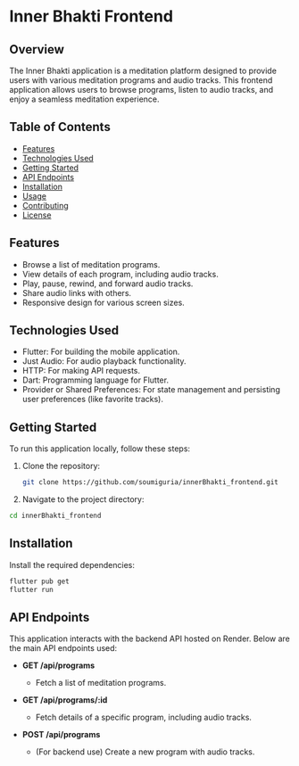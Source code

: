 # Inner Bhakti Frontend

## Overview
The Inner Bhakti application is a meditation platform designed to provide users with various meditation programs and audio tracks. This frontend application allows users to browse programs, listen to audio tracks, and enjoy a seamless meditation experience.

## Table of Contents
- [Features](#features)
- [Technologies Used](#technologies-used)
- [Getting Started](#getting-started)
- [API Endpoints](#api-endpoints)
- [Installation](#installation)
- [Usage](#usage)
- [Contributing](#contributing)
- [License](#license)

## Features
- Browse a list of meditation programs.
- View details of each program, including audio tracks.
- Play, pause, rewind, and forward audio tracks.
- Share audio links with others.
- Responsive design for various screen sizes.

## Technologies Used
- Flutter: For building the mobile application.
- Just Audio: For audio playback functionality.
- HTTP: For making API requests.
- Dart: Programming language for Flutter.
- Provider or Shared Preferences: For state management and persisting user preferences (like favorite tracks).

## Getting Started
To run this application locally, follow these steps:

1. Clone the repository:
   ```bash
   git clone https://github.com/soumiguria/innerBhakti_frontend.git

2. Navigate to the project directory:
```bash
cd innerBhakti_frontend

```

## Installation

Install the required dependencies:
```bash
flutter pub get
flutter run
```

## API Endpoints

This application interacts with the backend API hosted on Render. Below are the main API endpoints used:

- **GET /api/programs**
  - Fetch a list of meditation programs.
  
- **GET /api/programs/:id**
  - Fetch details of a specific program, including audio tracks.
  
- **POST /api/programs**
  - (For backend use) Create a new program with audio tracks.
 


 
